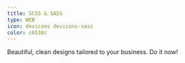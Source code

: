 ```yaml
---
title: SCSS & SASS
type: WEB
icon: devicons devicons-sass
color: c6538c
---
```


Beautiful, clean designs tailored to your business. Do it now!
